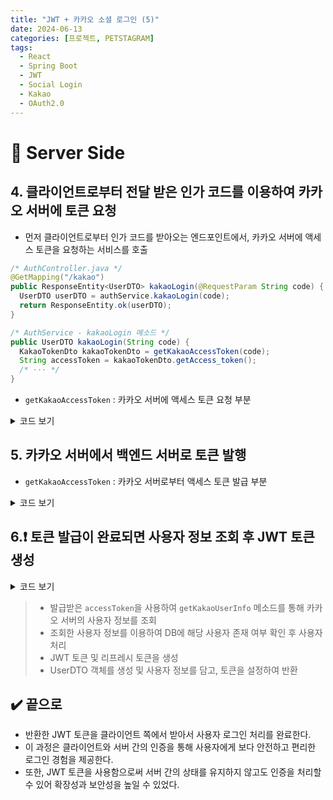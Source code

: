 ```yaml
---
title: "JWT + 카카오 소셜 로그인 (5)"
date: 2024-06-13
categories: [프로젝트, PETSTAGRAM]
tags:
  - React
  - Spring Boot
  - JWT
  - Social Login
  - Kakao
  - OAuth2.0
---
```


# 📌 Server Side

## 4. 클라이언트로부터 전달 받은 인가 코드를 이용하여 카카오 서버에 토큰 요청

- 먼저 클라이언트로부터 인가 코드를 받아오는 엔드포인트에서, 카카오 서버에 액세스 토큰을 요청하는 서비스를 호출

```java
/* AuthController.java */
@GetMapping("/kakao")
public ResponseEntity<UserDTO> kakaoLogin(@RequestParam String code) {
  UserDTO userDTO = authService.kakaoLogin(code);
  return ResponseEntity.ok(userDTO);
}
```

```java
/* AuthService - kakaoLogin 메소드 */
public UserDTO kakaoLogin(String code) {
  KakaoTokenDto kakaoTokenDto = getKakaoAccessToken(code);
  String accessToken = kakaoTokenDto.getAccess_token();
  /* ··· */
}
```

- `getKakaoAccessToken` : 카카오 서버에 액세스 토큰 요청 부분

<details>
<summary>코드 보기</summary>
<div markdown="1">

```java
/* AuthService - getKakaoAccessToken 메소드 */
public KakaoTokenDto getKakaoAccessToken(String code) {
  HttpHeaders headers = new HttpHeaders();
  headers.add("Content-type", "application/x-www-form-urlencoded;charset=utf-8");

  MultiValueMap<String, String> params = new LinkedMultiValueMap<>();
  params.add("grant_type", "authorization_code");
  params.add("client_id", KAKAO_CLIENT_ID);
  params.add("redirect_uri", KAKAO_REDIRECT_URI);
  params.add("code", code);
  params.add("client_secret", KAKAO_CLIENT_SECRET);

  HttpEntity<MultiValueMap<String, String>> request = new HttpEntity<>(params, headers);
  RestTemplate restTemplate = new RestTemplate();

  ResponseEntity<String> response = restTemplate.exchange(
          "https://kauth.kakao.com/oauth/token",
          HttpMethod.POST,
          request,
          String.class
  );
/* ··· */
}
```

</div>
</details>

## 5. 카카오 서버에서 백엔드 서버로 토큰 발행

- `getKakaoAccessToken` : 카카오 서버로부터 액세스 토큰 발급 부분
<details>
<summary>코드 보기</summary>
<div markdown="1">

```java
/* AuthService - getKakaoAccessToken 메소드 */
public KakaoTokenDto getKakaoAccessToken(String code) {
  /* ··· */
  ObjectMapper objectMapper = new ObjectMapper();
  objectMapper.registerModule(new JavaTimeModule());
  objectMapper.configure(DeserializationFeatureFAIL_ON_UNKNOWN_PROPERTIES, false);

  KakaoTokenDto kakaoTokenDto;
  try {
    kakaoTokenDto = objectMapper.readValue(response.getBody(), KakaoTokenDto.class);
  } catch (Exception e) {
    throw new RuntimeException("카카오 토큰을 받아오는 데 실패했습니다.");
  }

  return kakaoTokenDto;
}
```

</div>
</details>

## 6.❗️ 토큰 발급이 완료되면 사용자 정보 조회 후 JWT 토큰 생성
<details>
<summary>코드 보기</summary>
<div markdown="1">

```java
/* AuthService - kakaoLogin 메소드 */
public UserDTO kakaoLogin(String code) {
  KakaoTokenDto kakaoTokenDto = getKakaoAccessToken(code);
  String accessToken = kakaoTokenDto.getAccess_token();

  KakaoAccountDto kakaoUserInfoDto = getKakaoUserInfo(accessToken);
  /* ··· */
  UserEntity user = userRepository.findByEmail(email).orElseGet(() -> {
  /* ··· */
  });

  String jwt = jwtUtils.generateToken(user);
  String refreshToken = jwtUtils.generateRefreshToken(new HashMap<>(), user);

  UserDTO response = UserDTO.toDTO(user);
  response.setToken(jwt);
  response.setRefreshToken(refreshToken);

  return response;
}
```

</div>
</details>

> - 발급받은 `accessToken`을 사용하여 `getKakaoUserInfo` 메소드를 통해 카카오 서버의 사용자 정보를 조회
> - 조회한 사용자 정보를 이용하여 DB에 해당 사용자 존재 여부 확인 후 사용자 처리
> - JWT 토큰 및 리프레시 토큰을 생성
> - UserDTO 객체를 생성 및 사용자 정보를 담고, 토큰을 설정하여 반환

## ✔️ 끝으로
- 반환한 JWT 토큰을 클라이언트 쪽에서 받아서 사용자 로그인 처리를 완료한다.
- 이 과정은 클라이언트와 서버 간의 인증을 통해 사용자에게 보다 안전하고 편리한 로그인 경험을 제공한다.
- 또한, JWT 토큰을 사용함으로써 서버 간의 상태를 유지하지 않고도 인증을 처리할 수 있어 확장성과 보안성을 높일 수 있었다.
